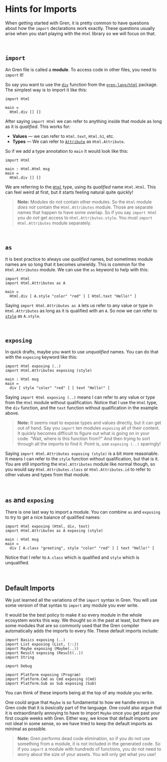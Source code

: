 # Hints for Imports

When getting started with Gren, it is pretty common to have questions about how the `import` declarations work exactly. These questions usually arise when you start playing with the `Html` library so we will focus on that.


<br>

## `import`

An Gren file is called a **module**. To access code in other files, you need to `import` it!

So say you want to use the [`div`](http://packages.gren-lang.org/packages/gren-lang/html/latest/Html#div) function from the [`gren-lang/html`](http://packages.gren-lang.org/packages/gren-lang/html/latest) package. The simplest way is to import it like this:

```gren
import Html

main =
  Html.div [] []
```

After saying `import Html` we can refer to anything inside that module as long as it is *qualified*. This works for:

  - **Values** &mdash; we can refer to `Html.text`, `Html.h1`, etc.
  - **Types** &mdash; We can refer to [`Attribute`](http://packages.gren-lang.org/packages/gren-lang/html/latest/Html#Attribute) as `Html.Attribute`.

So if we add a type annotation to `main` it would look like this:

```gren
import Html

main : Html.Html msg
main =
  Html.div [] []
```

We are referring to the [`Html`](http://packages.gren-lang.org/packages/gren-lang/html/latest/Html#Html) type, using its *qualified* name `Html.Html`. This can feel weird at first, but it starts feeling natural quite quickly!

> **Note:** Modules do not contain other modules. So the `Html` module *does not* contain the `Html.Attributes` module. Those are separate names that happen to have some overlap. So if you say `import Html` you *do not* get access to `Html.Attributes.style`. You must `import Html.Attributes` module separately.


<br>

## `as`

It is best practice to always use *qualified* names, but sometimes module names are so long that it becomes unwieldy. This is common for the `Html.Attributes` module. We can use the `as` keyword to help with this:

```gren
import Html
import Html.Attributes as A

main =
  Html.div [ A.style "color" "red" ] [ Html.text "Hello!" ]
```

Saying `import Html.Attributes as A` lets us refer to any value or type in `Html.Attributes` as long as it is qualified with an `A`. So now we can refer to [`style`](http://packages.gren-lang.org/packages/gren-lang/html/latest/Html-Attributes#style) as `A.style`.


<br>

## `exposing`

In quick drafts, maybe you want to use *unqualified* names. You can do that with the `exposing` keyword like this:

```gren
import Html exposing (..)
import Html.Attributes exposing (style)

main : Html msg
main =
  div [ style "color" "red" ] [ text "Hello!" ]
```

Saying `import Html exposing (..)` means I can refer to any value or type from the `Html` module without qualification. Notice that I use the `Html` type, the `div` function, and the `text` function without qualification in the example above.

> **Note:** It seems neat to expose types and values directly, but it can get out of hand. Say you `import` ten modules `exposing` all of their content. It quickly becomes difficult to figure out what is going on in your code. “Wait, where is this function from?” And then trying to sort through all the imports to find it. Point is, use `exposing (..)` sparingly!

Saying `import Html.Attributes exposing (style)` is a bit more reasonable. It means I can refer to the `style` function without qualification, but that is it. You are still importing the `Html.Attributes` module like normal though, so you would say `Html.Attributes.class` or `Html.Attributes.id` to refer to other values and types from that module.


<br>

## `as` and `exposing`

There is one last way to import a module. You can combine `as` and `exposing` to try to get a nice balance of qualified names:

```gren
import Html exposing (Html, div, text)
import Html.Attributes as A exposing (style)

main : Html msg
main =
  div [ A.class "greeting", style "color" "red" ] [ text "Hello!" ]
```

Notice that I refer to `A.class` which is qualified and `style` which is unqualified.


<br>

## Default Imports

We just learned all the variations of the `import` syntax in Gren. You will use some version of that syntax to `import` any module you ever write.

It would be the best policy to make it so every module in the whole ecosystem works this way. We thought so in the past at least, but there are some modules that are so commonly used that the Gren compiler automatically adds the imports to every file. These default imports include:

```gren
import Basics exposing (..)
import List exposing (List, (::))
import Maybe exposing (Maybe(..))
import Result exposing (Result(..))
import String

import Debug

import Platform exposing (Program)
import Platform.Cmd as Cmd exposing (Cmd)
import Platform.Sub as Sub exposing (Sub)
```

You can think of these imports being at the top of any module you write.

One could argue that `Maybe` is so fundamental to how we handle errors in Gren code that it is *basically* part of the language. One could also argue that it is extraordinarily annoying to have to import `Maybe` once you get past your first couple weeks with Gren. Either way, we know that default imports are not ideal in some sense, so we have tried to keep the default imports as minimal as possible.

> **Note:** Gren performs dead code elimination, so if you do not use something from a module, it is not included in the generated code. So if you `import` a module with hundreds of functions, you do not need to worry about the size of your assets. You will only get what you use!
